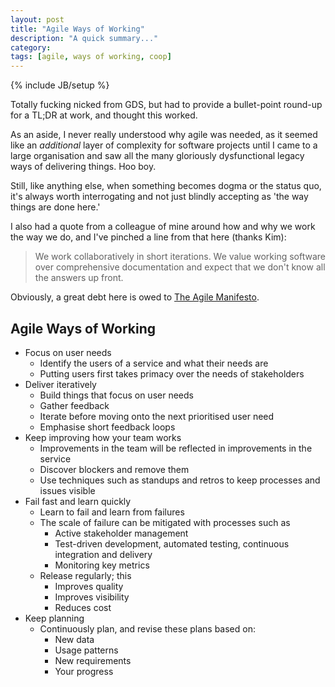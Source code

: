 ```yaml
---
layout: post
title: "Agile Ways of Working"
description: "A quick summary..."
category: 
tags: [agile, ways of working, coop]
---
```

{% include JB/setup %}

Totally fucking nicked from GDS, but had to provide a bullet-point round-up for a TL;DR at work, and thought this worked.

As an aside, I never really understood why agile was needed, as it seemed like an _additional_ layer of complexity for software projects until I came to a large organisation and saw all the many gloriously dysfunctional legacy ways of delivering things. Hoo boy.

Still, like anything else, when something becomes dogma or the status quo, it's always worth interrogating and not just blindly accepting as 'the way things are done here.'

I also had a quote from a colleague of mine around how and why we work the way we do, and I've pinched a line from that here (thanks Kim):

> We work collaboratively in short iterations. We value working software over comprehensive documentation and expect that we don't know all the answers up front.

Obviously, a great debt here is owed to [The Agile Manifesto](http://agilemanifesto.org/).

## Agile Ways of Working


- Focus on user needs
  - Identify the users of a service and what their needs are
  - Putting users first takes primacy over the needs of stakeholders
- Deliver iteratively
  - Build things that focus on user needs
  - Gather feedback
  - Iterate before moving onto the next prioritised user need
  - Emphasise short feedback loops
- Keep improving how your team works 
  - Improvements in the team will be reflected in improvements in the service
  - Discover blockers and remove them
  - Use techniques such as standups and retros to keep processes and issues visible
- Fail fast and learn quickly
  - Learn to fail and learn from failures
  - The scale of failure can be mitigated with processes such as
    - Active stakeholder management
    - Test-driven development, automated testing, continuous integration and delivery
    - Monitoring key metrics
  - Release regularly; this
    - Improves quality
    - Improves visibility
    - Reduces cost
- Keep planning
  - Continuously plan, and revise these plans based on:
    - New data
    - Usage patterns
    - New requirements
    - Your progress
